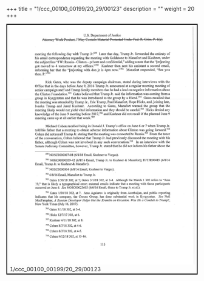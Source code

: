+++
title = "1/ccc_00100_00199/20_29/00123"
description = ""
weight = 20
+++

<table style="border:2px solid black;max-width:800px;max-height:800px;" 
><tr><td>
<img class="center-fit-jpg"
src="/jpg_/jpg_mueller_report_searchable_123.jpg">
1/ccc_00100_00199/20_29/00123
</img></td></tr></table>
